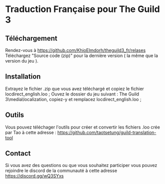 # Traduction Française pour The Guild 3

## Téléchargement

Rendez-vous à https://github.com/KhioElmdorh/theguild3_fr/relases
Téléchargez "Source code (zip)" pour la dernière version ( la même que la version du jeu ).

## Installation

Extrayez le fichier .zip que vous avez téléchargé et copiez le fichier locdirect_english.loo ;
Ouvez le dossier du jeu suivant : The Guild 3\media\localization\, copiez-y et remplacez locdirect_english.loo ;

## Outils

Vous pouvez téléchager l'outils pour créer et convertir les fichiers .loo crée par Tao à cette adresse : https://github.com/taotsetung/guild-translation-tool

## Contact

Si vous avez des questions ou que vous souhaitez participer vous pouvez rejoindre le discord de la communauté à cette adresse https://discord.gg/wQ3SYxs
